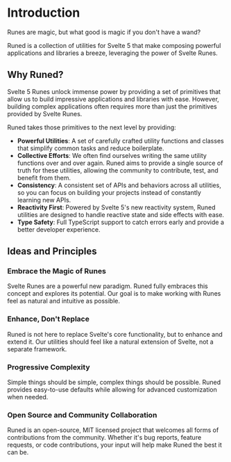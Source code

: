 # Introduction
Runes are magic, but what good is magic if you don't have a wand?

Runed is a collection of utilities for Svelte 5 that make composing powerful applications and libraries a breeze, leveraging the power of Svelte Runes.

## Why Runed?

Svelte 5 Runes unlock immense power by providing a set of primitives that allow us to build impressive applications and libraries with ease. However, building complex applications often requires more than just the primitives provided by Svelte Runes.

Runed takes those primitives to the next level by providing:

- **Powerful Utilities**: A set of carefully crafted utility functions and classes that simplify common tasks and reduce boilerplate.
- **Collective Efforts**: We often find ourselves writing the same utility functions over and over again. Runed aims to provide a single source of truth for these utilities, allowing the community to contribute, test, and benefit from them.
- **Consistency**: A consistent set of APIs and behaviors across all utilities, so you can focus on building your projects instead of constantly learning new APIs.
- **Reactivity First**: Powered by Svelte 5's new reactivity system, Runed utilities are designed to handle reactive state and side effects with ease.
- **Type Safety**: Full TypeScript support to catch errors early and provide a better developer experience.

## Ideas and Principles

### Embrace the Magic of Runes

Svelte Runes are a powerful new paradigm. Runed fully embraces this concept and explores its potential. Our goal is to make working with Runes feel as natural and intuitive as possible.

### Enhance, Don't Replace

Runed is not here to replace Svelte's core functionality, but to enhance and extend it. Our utilities should feel like a natural extension of Svelte, not a separate framework.

### Progressive Complexity

Simple things should be simple, complex things should be possible. Runed provides easy-to-use defaults while allowing for advanced customization when needed.

### Open Source and Community Collaboration

Runed is an open-source, MIT licensed project that welcomes all forms of contributions from the community. Whether it's bug reports, feature requests, or code contributions, your input will help make Runed the best it can be.